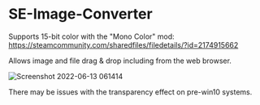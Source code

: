 # SE-Image-Converter
Supports 15-bit color with the "Mono Color" mod: https://steamcommunity.com/sharedfiles/filedetails/?id=2174915662

Allows image and file drag & drop including from the web browser.

![Screenshot 2022-06-13 061414](https://user-images.githubusercontent.com/86216339/173364386-7d2d3a72-efc6-4887-ac8a-893e51ecb19f.png)

There may be issues with the transparency effect on pre-win10 systems.
